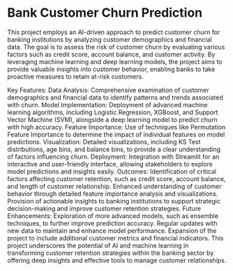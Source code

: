 # Bank Customer Churn Prediction
This project employs an AI-driven approach to predict customer churn for banking institutions by analyzing customer demographics and financial data. The goal is to assess the risk of customer churn by evaluating various factors such as credit score, account balance, and customer activity. By leveraging machine learning and deep learning models, the project aims to provide valuable insights into customer behavior, enabling banks to take proactive measures to retain at-risk customers.

Key Features:
Data Analysis: Comprehensive examination of customer demographics and financial data to identify patterns and trends associated with churn.
Model Implementation: Deployment of advanced machine learning algorithms, including Logistic Regression, XGBoost, and Support Vector Machine (SVM), alongside a deep learning model to predict churn with high accuracy.
Feature Importance: Use of techniques like Permutation Feature Importance to determine the impact of individual features on model predictions.
Visualization: Detailed visualizations, including KS Test distributions, age bins, and balance bins, to provide a clear understanding of factors influencing churn.
Deployment: Integration with Streamlit for an interactive and user-friendly interface, allowing stakeholders to explore model predictions and insights easily.
Outcomes:
Identification of critical factors affecting customer retention, such as credit score, account balance, and length of customer relationship.
Enhanced understanding of customer behavior through detailed feature importance analysis and visualizations.
Provision of actionable insights to banking institutions to support strategic decision-making and improve customer retention strategies.
Future Enhancements:
Exploration of more advanced models, such as ensemble techniques, to further improve prediction accuracy.
Regular updates with new data to maintain and enhance model performance.
Expansion of the project to include additional customer metrics and financial indicators.
This project underscores the potential of AI and machine learning in transforming customer retention strategies within the banking sector by offering deep insights and effective tools to manage customer relationships.


